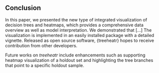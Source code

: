 ## Conclusion

In this paper, we presented the new type of integrated visualization of decision trees and heatmaps, which provides a comprehensive data overview as well as model interpretation.
We demonstrated that [...]
The visualization is implemented in an easily installed package with a detailed vignette.
Released as open source software, {treeheatr} hopes to receive contribution from other developers.

Future works on *treeheatr* include enhancements such as supporting heatmap visualization of a holdout set and highlighting the tree branches that point to a specific holdout sample.